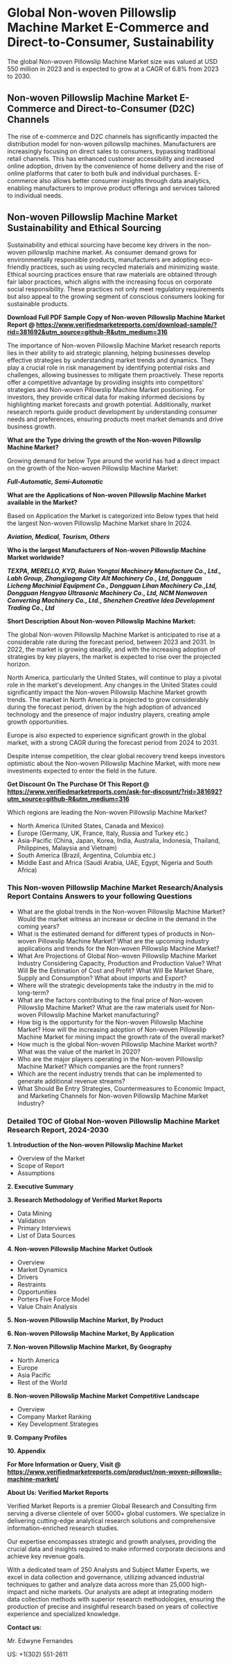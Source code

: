 <h1>Global Non-woven Pillowslip Machine Market E-Commerce and Direct-to-Consumer, Sustainability</h1><p class=""><p>The global Non-woven Pillowslip Machine Market size was valued at USD 550 million in 2023 and is expected to grow at a CAGR of 6.8% from 2023 to 2030.</p><h2>Non-woven Pillowslip Machine Market E-Commerce and Direct-to-Consumer (D2C) Channels</h2><p>The rise of e-commerce and D2C channels has significantly impacted the distribution model for non-woven pillowslip machines. Manufacturers are increasingly focusing on direct sales to consumers, bypassing traditional retail channels. This has enhanced customer accessibility and increased online adoption, driven by the convenience of home delivery and the rise of online platforms that cater to both bulk and individual purchases. E-commerce also allows better consumer insights through data analytics, enabling manufacturers to improve product offerings and services tailored to individual needs.</p><h2>Non-woven Pillowslip Machine Market Sustainability and Ethical Sourcing</h2><p>Sustainability and ethical sourcing have become key drivers in the non-woven pillowslip machine market. As consumer demand grows for environmentally responsible products, manufacturers are adopting eco-friendly practices, such as using recycled materials and minimizing waste. Ethical sourcing practices ensure that raw materials are obtained through fair labor practices, which aligns with the increasing focus on corporate social responsibility. These practices not only meet regulatory requirements but also appeal to the growing segment of conscious consumers looking for sustainable products.</p></p><p class=""><strong>Download Full PDF Sample Copy of Non-woven Pillowslip Machine Market Report @ <a href="https://www.verifiedmarketreports.com/download-sample/?rid=381692&utm_source=github-R&utm_medium=316" target="_blank">https://www.verifiedmarketreports.com/download-sample/?rid=381692&utm_source=github-R&utm_medium=316</a></strong></p><p>The importance of&nbsp;Non-woven Pillowslip Machine Market research reports lies in their ability to aid strategic planning, helping businesses develop effective strategies by understanding market trends and dynamics. They play a crucial role in risk management by identifying potential risks and challenges, allowing businesses to mitigate them proactively. These reports offer a competitive advantage by providing insights into competitors' strategies and Non-woven Pillowslip Machine Market positioning. For investors, they provide critical data for making informed decisions by highlighting market forecasts and growth potential. Additionally, market research reports guide product development by understanding consumer needs and preferences, ensuring products meet market demands and drive business growth.</p><p><strong>What are the&nbsp;Type driving the growth of the Non-woven Pillowslip Machine Market?</strong></p><p id="" class="">Growing demand for below Type around the world has had a direct impact on the growth of the Non-woven Pillowslip Machine Market:</p><p class=""><em><strong>Full-Automatic, Semi-Automatic</strong></em></p><p class=""><strong>What are the&nbsp;Applications&nbsp;of Non-woven Pillowslip Machine Market available in the Market?</strong></p><p id="" class="">Based on Application the Market is categorized into Below types that held the largest Non-woven Pillowslip Machine Market share In 2024.</p><p class=""><em><strong>Aviation, Medical, Tourism, Others</strong></em></p><p class=""><strong>Who is the largest Manufacturers of Non-woven Pillowslip Machine Market worldwide?</strong></p><p><em><strong>TEXPA, MERELLO, KYD, Ruian Yongtai Machinery Manufacture Co., Ltd., Labh Group, Zhangjiagang City Alt Machinery Co., Ltd, Dongguan Licheng Machinial Equipment Co., Dongguan Lihan Machinery Co.,Ltd, Dongguan Hengyao Ultrasonic Machinery Co., Ltd, NCM Nonwoven Converting Machinery Co., Ltd., Shenzhen Creative Idea Development Trading Co., Ltd</strong></em></p><p id="" class=""><strong>Short Description About Non-woven Pillowslip Machine Market:</strong></p><p>The global Non-woven Pillowslip Machine Market is anticipated to rise at a considerable rate during the forecast period, between 2023 and 2031. In 2022, the market is growing steadily, and with the increasing adoption of strategies by key players, the market is expected to rise over the projected horizon.</p><p>North America, particularly the United States, will continue to play a pivotal role in the market's development. Any changes in the United States could significantly impact the Non-woven Pillowslip Machine Market growth trends. The market in North America is projected to grow considerably during the forecast period, driven by the high adoption of advanced technology and the presence of major industry players, creating ample growth opportunities.</p><p>Europe is also expected to experience significant growth in the global market, with a strong CAGR during the forecast period from 2024 to 2031.</p><p>Despite intense competition, the clear global recovery trend keeps investors optimistic about the Non-woven Pillowslip Machine Market, with more new investments expected to enter the field in the future.</p><p id="" class=""><strong>Get Discount On The Purchase Of This Report @ <a href="https://www.verifiedmarketreports.com/ask-for-discount/?rid=381692?utm_source=github-R&utm_medium=316" target="_blank">https://www.verifiedmarketreports.com/ask-for-discount/?rid=381692?utm_source=github-R&utm_medium=316</a></strong></p><p class="">Which regions are leading the Non-woven Pillowslip Machine Market?</p><ul><li>North America (United States, Canada and Mexico)</li><li>Europe (Germany, UK, France, Italy, Russia and Turkey etc.)</li><li>Asia-Pacific (China, Japan, Korea, India, Australia, Indonesia, Thailand, Philippines, Malaysia and Vietnam)</li><li>South America (Brazil, Argentina, Columbia etc.)</li><li>Middle East and Africa (Saudi Arabia, UAE, Egypt, Nigeria and South Africa)</li></ul><h3 id="" class="">This Non-woven Pillowslip Machine Market Research/Analysis Report Contains Answers to your following Questions</h3><ul><li>What are the global trends in the Non-woven Pillowslip Machine Market? Would the market witness an increase or decline in the demand in the coming years?</li><li>What is the estimated demand for different types of products in Non-woven Pillowslip Machine Market? What are the upcoming industry applications and trends for the Non-woven Pillowslip Machine Market?</li><li>What Are Projections of Global Non-woven Pillowslip Machine Market Industry Considering Capacity, Production and Production Value? What Will Be the Estimation of Cost and Profit? What Will Be Market Share, Supply and Consumption? What about imports and Export?</li><li>Where will the strategic developments take the industry in the mid to long-term?</li><li>What are the factors contributing to the final price of Non-woven Pillowslip Machine Market? What are the raw materials used for Non-woven Pillowslip Machine Market manufacturing?</li><li>How big is the opportunity for the Non-woven Pillowslip Machine Market? How will the increasing adoption of Non-woven Pillowslip Machine Market for mining impact the growth rate of the overall market?</li><li>How much is the global Non-woven Pillowslip Machine Market worth? What was the value of the market In 2020?</li><li>Who are the major players operating in the Non-woven Pillowslip Machine Market? Which companies are the front runners?</li><li>Which are the recent industry trends that can be implemented to generate additional revenue streams?</li><li>What Should Be Entry Strategies, Countermeasures to Economic Impact, and Marketing Channels for Non-woven Pillowslip Machine Market Industry?</li></ul><h3 id="" class="">Detailed TOC of Global Non-woven Pillowslip Machine Market Research Report, 2024-2030</h3><p id="" class=""><strong>1. Introduction of the Non-woven Pillowslip Machine Market</strong></p><ul><li>Overview of the Market</li><li>Scope of Report</li><li>Assumptions</li></ul><p id="" class=""><strong>2. Executive Summary</strong></p><p id="" class=""><strong>3. Research Methodology of Verified Market Reports</strong></p><ul><li>Data Mining</li><li>Validation</li><li>Primary Interviews</li><li>List of Data Sources</li></ul><p id="" class=""><strong>4. Non-woven Pillowslip Machine Market Outlook</strong></p><ul><li>Overview</li><li>Market Dynamics</li><li>Drivers</li><li>Restraints</li><li>Opportunities</li><li>Porters Five Force Model</li><li>Value Chain Analysis</li></ul><p id="" class=""><strong>5. Non-woven Pillowslip Machine Market, By Product</strong></p><p id="" class=""><strong>6. Non-woven Pillowslip Machine Market, By Application</strong></p><p id="" class=""><strong>7. Non-woven Pillowslip Machine Market, By Geography</strong></p><ul><li>North America</li><li>Europe</li><li>Asia Pacific</li><li>Rest of the World</li></ul><p id="" class=""><strong>8. Non-woven Pillowslip Machine Market Competitive Landscape</strong></p><ul><li>Overview</li><li>Company Market Ranking</li><li>Key Development Strategies</li></ul><p id="" class=""><strong>9. Company Profiles</strong></p><p id="" class=""><strong>10. Appendix</strong></p><p id="" class=""><strong>For More Information or Query, Visit @ <a href="https://www.verifiedmarketreports.com/product/non-woven-pillowslip-machine-market/" target="_blank">https://www.verifiedmarketreports.com/product/non-woven-pillowslip-machine-market/</a></strong></p><p id="" class=""><strong>About Us: Verified Market Reports</strong></p><p id="" class="">Verified Market Reports is a premier Global Research and Consulting firm serving a diverse clientele of over 5000+ global customers. We specialize in delivering cutting-edge analytical research solutions and comprehensive information-enriched research studies.</p><p id="" class="">Our expertise encompasses strategic and growth analyses, providing the crucial data and insights required to make informed corporate decisions and achieve key revenue goals.</p><p id="" class="">With a dedicated team of 250 Analysts and Subject Matter Experts, we excel in data collection and governance, utilizing advanced industrial techniques to gather and analyze data across more than 25,000 high-impact and niche markets. Our analysts are adept at integrating modern data collection methods with superior research methodologies, ensuring the production of precise and insightful research based on years of collective experience and specialized knowledge.</p><p id="" class=""><strong>Contact us:</strong></p><p id="" class="">Mr. Edwyne Fernandes</p><p id="" class="">US: +1(302) 551-2611</p>
